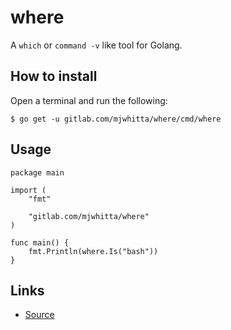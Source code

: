 # where

A `which` or `command -v` like tool for Golang.

## How to install

Open a terminal and run the following:

```
$ go get -u gitlab.com/mjwhitta/where/cmd/where
```

## Usage

```
package main

import (
    "fmt"

    "gitlab.com/mjwhitta/where"
)

func main() {
    fmt.Println(where.Is("bash"))
}
```

## Links

- [Source](https://gitlab.com/mjwhitta/where)

